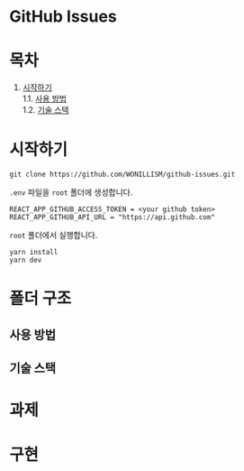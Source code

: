 # GitHub Issues

# 목차

1. [시작하기](#시작하기)  
   1.1. [사용 방법](#사용-방법)  
   1.2. [기술 스택](#기술-스택)

# 시작하기

```
git clone https://github.com/WONILLISM/github-issues.git
```

`.env` 파일을 `root` 폴더에 생성합니다.

```.env
REACT_APP_GITHUB_ACCESS_TOKEN = <your github token>
REACT_APP_GITHUB_API_URL = "https://api.github.com"
```

`root` 폴더에서 실행합니다.

```
yarn install
yarn dev
```

# 폴더 구조

## 사용 방법

## 기술 스택

# 과제

# 구현
